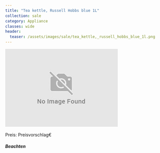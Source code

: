 ```yaml
---
title: "Tea kettle, Russell Hobbs blue 1L"
collection: sale
category: Appliance
classes: wide
header: 
  teaser: /assets/images/sale/tea_kettle,_russell_hobbs_blue_1l.png
---
```




<img src="/assets/images/sale/tea_kettle,_russell_hobbs_blue_1l.png" alt="Tea kettle, Russell Hobbs blue 1L">

Preis: Preisvorschlag€

##### Beachten

